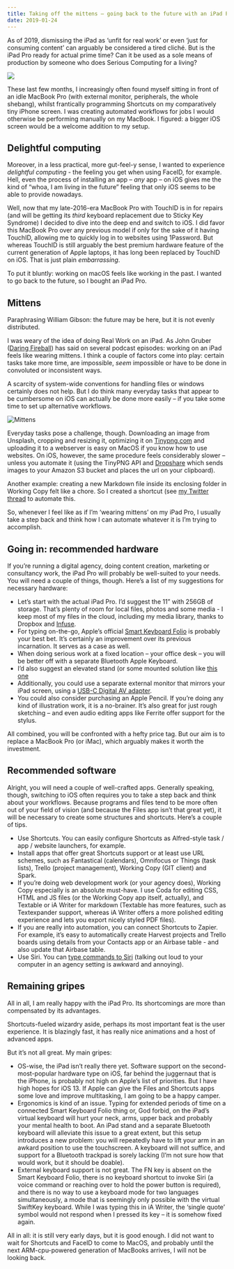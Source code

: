 ```yaml
---
title: Taking off the mittens – going back to the future with an iPad Pro
date: 2019-01-24
---
```

As of 2019, dismissing the iPad as ‘unfit for real work’ or even ‘just for consuming content’ can arguably be considered a tired cliché. But is the iPad Pro ready for actual prime time? Can it be used as a sole means of production by someone who does Serious Computing for a living? 

![](https://bureaubolster.s3-eu-west-1.amazonaws.com/Photo-2019-01-24-10-20.jpeg)

These last few months, I increasingly often found myself sitting in front of an idle MacBook Pro (with external monitor, peripherals, the whole shebang), whilst frantically programming Shortcuts on my comparatively tiny iPhone screen. I was creating automated workflows for jobs I would otherwise be performing manually on my MacBook. I figured: a bigger iOS screen would be a welcome addition to my setup. 

## Delightful computing
Moreover, in a less practical, more gut-feel-y sense, I wanted to experience *delightful computing* - the feeling you get when using FaceID, for example. Hell, even the process of installing an app – *any* app – on iOS gives me the kind of “whoa, I am living in the future” feeling that only iOS seems to be able to provide nowadays. 

Well, now that my late-2016-era MacBook Pro with TouchID is in for repairs (and will be getting its *third* keyboard replacement due to Sticky Key Syndrome) I decided to dive into the deep end and switch to iOS. I did favor this MacBook Pro over any previous model if only for the sake of it having TouchID, allowing me to quickly log in to websites using 1Password. But whereas TouchID is still arguably the best premium hardware feature of the current generation of Apple laptops, it has long been replaced by TouchID on iOS. That is just plain *embarrassing*. 

To put it bluntly: working on macOS feels like working in the past. I wanted to go back to the future, so I bought an iPad Pro.

## Mittens 
Paraphrasing William Gibson: the future may be here, but it is not evenly distributed. 

I was weary of the idea of doing Real Work on an iPad. As John Gruber ([Daring Fireball](https://daringfireball.net)) has said on several podcast episodes: working on an iPad feels like wearing mittens. I think a couple of factors come into play: certain tasks take more time, are impossible, *seem* impossible or have to be done in convoluted or inconsistent ways. 

A scarcity of system-wide conventions for handling files or windows certainly does not help. But I do think many everyday tasks that appear to be cumbersome on iOS can actually be done more easily – if you take some time to set up alternative workflows.

![Mittens](https://bureaubolster.s3-eu-west-1.amazonaws.com/20r1edd2g168bhky6tuwwfq33bn2arkg.jpeg)

Everyday tasks pose a challenge, though. Downloading an image from Unsplash, cropping and resizing it, optimizing it on [Tinypng.com](https://tinypng.com) and uploading it to a webserver is easy on MacOS if you know how to use websites. On iOS, however, the same procedure feels considerably slower – unless you automate it (using the TinyPNG API and [Dropshare](https://dropshare.app) which sends images to your Amazon S3 bucket and places the url on your clipboard). 

Another example: creating a new Markdown file inside its enclosing folder in Working Copy felt like a chore. So I created a shortcut (see [my Twitter thread](https://twitter.com/jaapstronks/status/1088352712138391552?s=21) to automate this.

So, whenever I feel like as if I’m ‘wearing mittens’ on my iPad Pro, I usually take a step back and think how I can automate whatever it is I’m trying to accomplish. 

## Going in: recommended hardware
If you’re running a digital agency, doing content creation, marketing or consultancy work, the iPad Pro will probably be well-suited to your needs. You will need a couple of things, though. Here’s a list of my suggestions for necessary hardware:

- Let’s start with the actual iPad Pro. I’d suggest the 11” with 256GB of storage. That’s plenty of room for local files, photos and some media - I keep most of my files in the cloud, including my media library, thanks to Dropbox and [Infuse](https://firecore.com/infuse). 
- For typing on-the-go, Apple’s official [Smart Keyboard Folio](https://www.apple.com/shop/product/MU8G2LL/A/smart-keyboard-folio-for-11-inch-ipad-pro-us-english?referrer=https://www.google.nl/) is probably your best bet. It’s certainly an improvement over its previous incarnation. It serves as a case as well.
- When doing serious work at a fixed location – your office desk – you will be better off with a separate Bluetooth Apple Keyboard. 
- I’d also suggest an elevated stand (or some mounted solution like [this one](https://www.goos-e.com/en/)
- Additionally, you could use a separate external monitor that mirrors your iPad screen, using a [USB-C Digital AV adapter](https://www.apple.com/shop/product/MJ1K2AM/A/usb-c-digital-av-multiport-adapter?referrer=https://www.google.nl/). 
- You could also consider purchasing an Apple Pencil. If you’re doing any kind of illustration work, it is a no-brainer. It’s also great for just rough sketching – and even audio editing apps like Ferrite offer support for the stylus.

All combined, you will be confronted with a hefty price tag. But our aim is to replace a MacBook Pro (or iMac), which arguably makes it worth the investment.

## Recommended software
Alright, you will need a couple of well-crafted apps. Generally speaking, though, switching to iOS often requires you to take a step back and think about your workflows. Because programs and files tend to be more often out of your field of vision (and because the Files app isn’t that great yet), it will be necessary to create some structures and shortcuts. Here’s a couple of tips.

- Use Shortcuts. You can easily configure Shortcuts as Alfred-style task / app / website launchers, for example.
- Install apps that offer great Shortcuts support or at least use URL schemes, such as Fantastical (calendars), Omnifocus or Things (task lists), Trello (project management), Working Copy (GIT client) and Spark. 
- If you’re doing web development work (or your agency does), Working Copy especially is an absolute must-have. I use Coda for editing CSS, HTML and JS files (or the Working Copy app itself, actually), and Textable or iA Writer for markdown (Textable has more features, such as Textexpander support, whereas iA Writer offers a more polished editing experience and lets you export nicely styled PDF files).
- If you are really into automation, you can connect Shortcuts to Zapier. For example, it’s easy to automatically create Harvest projects and Trello boards using details from your Contacts app or an Airbase table - and also update that Airbase table.
- Use Siri. You can [type commands to Siri](https://www.imore.com/ios-11-will-let-you-type-queries-siri) (talking out loud to your computer in an agency setting is awkward and annoying).

## Remaining gripes
All in all, I am really happy with the iPad Pro. Its shortcomings are more than compensated by its advantages. 

Shortcuts-fueled wizardry aside, perhaps its most important feat is the user experience. It is blazingly fast, it has really nice animations and a host of advanced apps.

But it’s not all great. My main gripes:

- OS-wise, the iPad isn’t really there yet. Software support on the second-most-popular hardware type on iOS, far behind the juggernaut that is the iPhone, is probably not high on Apple’s list of priorities. But I have high hopes for iOS 13. If Apple can give the Files and Shortcuts apps some love and improve multitasking, I am going to be a happy camper.
- Ergonomics is kind of an issue. Typing for extended periods of time on a connected Smart Keyboard Folio thing or, God forbid, on the iPad’s virtual keyboard will hurt your neck, arms, upper back and probably your mental health to boot. An iPad stand and a separate Bluetooth keyboard will alleviate this issue to a great extent, but this setup introduces a new problem: you will repeatedly have to lift your arm in an awkard position to use the touchscreen. A keyboard will not suffice, and support for a Bluetooth trackpad is sorely lacking (I’m not sure how that would work, but it should be doable).
- External keyboard support is not great. The FN key is absent on the Smart Keyboard Folio, there is no keyboard shortcut to invoke Siri (a voice command or reaching over to hold the power button is required), and there is no way to use a keyboard mode for two languages simultaneously, a mode that is seemingly only possible with the virtual SwiftKey keyboard. While I was typing this in iA Writer, the ‘single quote’ symbol would not respond when I pressed its key – it is somehow fixed again.

All in all: it is still very early days, but it is good enough. I did not want to wait for Shortcuts and FaceID to come to MacOS, and probably until the next ARM-cpu-powered generation of MacBooks arrives, I will not be looking back. 
